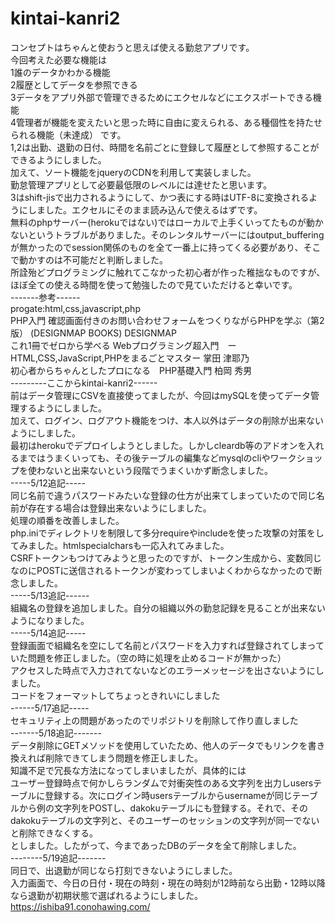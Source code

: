 # kintai-kanri2
コンセプトはちゃんと使おうと思えば使える勤怠アプリです。
<br>
今回考えた必要な機能は
<br>
1誰のデータかわかる機能
<br>
2履歴としてデータを参照できる
<br>
3データをアプリ外部で管理できるためにエクセルなどにエクスポートできる機能
<br>
4管理者が機能を変えたいと思った時に自由に変えられる、ある種個性を持たせられる機能（未達成）
です。
<br>
1,2は出勤、退勤の日付、時間を名前ごとに登録して履歴として参照することができるようにしました。
<br>
加えて、ソート機能をjqueryのCDNを利用して実装しました。
<br>
勤怠管理アプリとして必要最低限のレベルには達せたと思います。
<br>
3はshift-jisで出力されるようにして、かつ表にする時はUTF-8に変換されるようにしました。エクセルにそのまま読み込んで使えるはずです。
<br>
無料のphpサーバー(herokuではない)ではローカルで上手くいってたものが動かないというトラブルがありました。そのレンタルサーバーにはoutput_bufferingが無かったのでsession関係のものを全て一番上に持ってくる必要があり、そこで動かすのは不可能だと判断しました。
<br>
所詮殆どプログラミングに触れてこなかった初心者が作った稚拙なものですが、ほぼ全ての使える時間を使って勉強したので見ていただけると幸いです。
<br>
-------参考------
<br>
progate:html,css,javascript,php
<br>
PHP入門 確認画面付きのお問い合わせフォームをつくりながらPHPを学ぶ（第2版） (DESIGNMAP BOOKS) DESIGNMAP
<br>
これ1冊でゼロから学べる Webプログラミング超入門　ーHTML,CSS,JavaScript,PHPをまるごとマスター 掌田 津耶乃
<br>
初心者からちゃんとしたプロになる　PHP基礎入門 柏岡 秀男
<br>
---------ここからkintai-kanri2------
<br>
前はデータ管理にCSVを直接使ってましたが、今回はmySQLを使ってデータ管理するようにしました。
<br>
加えて、ログイン、ログアウト機能をつけ、本人以外はデータの削除が出来ないようにしました。
<br>
最初はherokuでデプロイしようとしました。しかしcleardb等のアドオンを入れるまではうまくいっても、その後テーブルの編集などmysqlのcliやワークショップを使わないと出来ないという段階でうまくいかず断念しました。
<br>
-----5/12追記-----
<br>
同じ名前で違うパスワードみたいな登録の仕方が出来てしまっていたので同じ名前が存在する場合は登録出来ないようにしました。
<br>
処理の順番を改善しました。
<br>
php.iniでディレクトリを制限して多分requireやincludeを使った攻撃の対策をしてみました。htmlspecialcharsも一応入れてみました。
<br>
CSRFトークンもつけてみようと思ったのですが、トークン生成から、変数同じなのにPOSTに送信されるトークンが変わってしまいよくわからなかったので断念しました。
<br>
-----5/13追記------
<br>
組織名の登録を追加しました。自分の組織以外の勤怠記録を見ることが出来ないようになりました。
<br>
-----5/14追記-----
<br>
登録画面で組織名を空にして名前とパスワードを入力すれば登録されてしまっていた問題を修正しました。（空の時に処理を止めるコードが無かった）
<br>
アクセスした時点で入力されてないなどのエラーメッセージを出さないようにしました。
<br>
コードをフォーマットしてちょっときれいにしました
<br>
------5/17追記-----
<br>
セキュリティ上の問題があったのでリポジトリを削除して作り直しました
<br>
-------5/18追記-------
<br>
データ削除にGETメソッドを使用していたため、他人のデータでもリンクを書き換えれば削除できてしまう問題を修正しました。
<br>
知識不足で冗長な方法になってしまいましたが、具体的には
<br>
ユーザー登録時点で何かしらランダムで対衝突性のある文字列を出力しusersテーブルに登録する。次にログイン時usersテーブルからusernameが同じテーブルから例の文字列をPOSTし、dakokuテーブルにも登録する。それで、そのdakokuテーブルの文字列と、そのユーザーのセッションの文字列が同一でないと削除できなくする。
<br>
としました。したがって、今まであったDBのデータを全て削除しました。
<br>
--------5/19追記-------
<br>
同日で、出退勤が同じなら打刻できないようにしました。
<br>
入力画面で、今日の日付・現在の時刻・現在の時刻が12時前なら出勤・12時以降なら退勤が初期状態で選ばれるようにしました。
<br>
https://ishiba91.conohawing.com/
